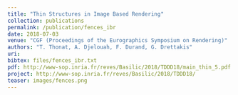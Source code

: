 ```yaml
---
title: "Thin Structures in Image Based Rendering"
collection: publications
permalink: /publication/fences_ibr
date: 2018-07-03
venue: "CGF (Proceedings of the Eurographics Symposium on Rendering)"
authors: "T. Thonat, A. Djelouah, F. Durand, G. Drettakis"
uri: 
bibtex: files/fences_ibr.txt
pdf: http://www-sop.inria.fr/reves/Basilic/2018/TDDD18/main_thin_5.pdf
project: http://www-sop.inria.fr/reves/Basilic/2018/TDDD18/
teaser: images/fences.png
---
```

